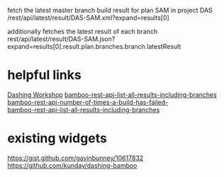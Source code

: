 fetch the latest master branch build result for plan SAM in project DAS
/rest/api/latest/result/DAS-SAM.xml?expand=results[0]

additionally fetches the latest result of each branch
rest/api/latest/result/DAS-SAM.json?expand=results[0].result.plan.branches.branch.latestResult


# helpful links #

[Dashing Workshop](https://vimeo.com/95307499)
[bamboo-rest-api-list-all-results-including-branches](https://answers.atlassian.com/questions/250383/bamboo-rest-api-list-all-results-including-branches)  
[bamboo-rest-api-number-of-times-a-build-has-failed-](https://answers.atlassian.com/questions/14814271/bamboo-rest-api-number-of-times-a-build-has-failed-)  
[bamboo-rest-api-list-all-results-including-branches](https://answers.atlassian.com/questions/250383/bamboo-rest-api-list-all-results-including-branches)  

# existing widgets #
https://gist.github.com/gavinbunney/10617832
https://github.com/kunday/dashing-bamboo